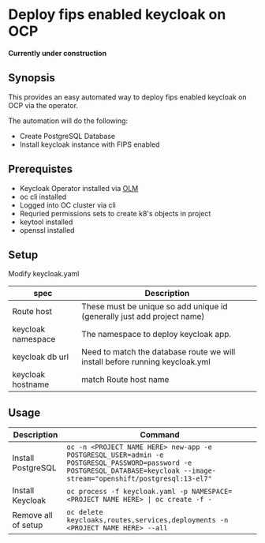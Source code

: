# Deploy fips enabled keycloak on OCP
**Currently under construction**

## Synopsis
This provides an easy automated way to deploy fips enabled keycloak on OCP via the operator.

The automation will do the following:
- Create PostgreSQL Database
- Install keycloak instance with FIPS enabled


## Prerequistes

- Keycloak Operator installed via [OLM](https://www.keycloak.org/operator/installation)
- oc cli installed
- Logged into OC cluster via cli
- Requried permissions sets to create k8's objects in project
- keytool installed
- openssl installed

## Setup
Modify keycloak.yaml

| spec | Description |
| --- | --- |
| Route host | These must be unique so add unique id (generally just add project name)
| keycloak namespace | The namespace to deploy keycloak app.
| keycloak db url | Need to match the database route we will install before running keycloak.yml
| keycloak hostname | match Route host name

## Usage
| Description | Command |
| ----------- | ------- |
Install PostgreSQL | `oc -n <PROJECT NAME HERE> new-app -e POSTGRESQL_USER=admin -e POSTGRESQL_PASSWORD=password -e POSTGRESQL_DATABASE=keycloak --image-stream="openshift/postgresql:13-el7"`   
Install Keycloak  | `oc process -f keycloak.yaml -p NAMESPACE=<PROJECT NAME HERE> \| oc create -f -`
Remove all of setup | `oc delete keycloaks,routes,services,deployments -n <PROJECT NAME HERE> --all`